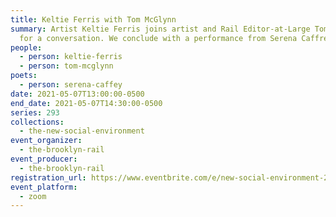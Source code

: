 ```yaml
---
title: Keltie Ferris with Tom McGlynn
summary: Artist Keltie Ferris joins artist and Rail Editor-at-Large Tom McGlynn
  for a conversation. We conclude with a performance from Serena Caffrey.
people:
  - person: keltie-ferris
  - person: tom-mcglynn
poets:
  - person: serena-caffey
date: 2021-05-07T13:00:00-0500
end_date: 2021-05-07T14:30:00-0500
series: 293
collections:
  - the-new-social-environment
event_organizer:
  - the-brooklyn-rail
event_producer:
  - the-brooklyn-rail
registration_url: https://www.eventbrite.com/e/new-social-environment-293-keltie-ferris-tickets-152577843437
event_platform:
  - zoom
---
```

